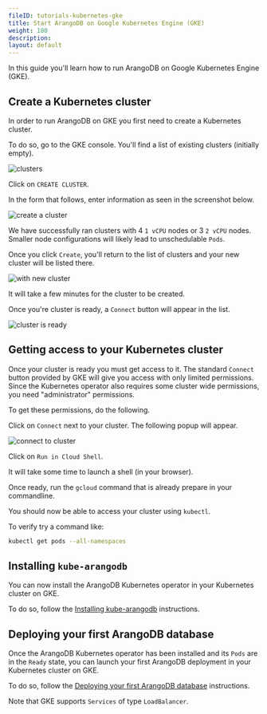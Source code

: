 ```yaml
---
fileID: tutorials-kubernetes-gke
title: Start ArangoDB on Google Kubernetes Engine (GKE)
weight: 180
description: 
layout: default
---
```

In this guide you'll learn how to run ArangoDB on Google Kubernetes Engine (GKE).

## Create a Kubernetes cluster

In order to run ArangoDB on GKE you first need to create a Kubernetes cluster.

To do so, go to the GKE console.
You'll find a list of existing clusters (initially empty).

![clusters](/images/gke-clusters.png)

Click on `CREATE CLUSTER`.

In the form that follows, enter information as seen in the screenshot below.

![create a cluster](/images/gke-create-cluster.png)

We have successfully ran clusters with 4 `1 vCPU` nodes or 3 `2 vCPU` nodes.
Smaller node configurations will likely lead to unschedulable `Pods`.

Once you click `Create`, you'll return to the list of clusters and your
new cluster will be listed there.

![with new cluster](/images/gke-clusters-added.png)

It will take a few minutes for the cluster to be created.

Once you're cluster is ready, a `Connect` button will appear in the list.

![cluster is ready](/images/gke-clusters-ready.png)

## Getting access to your Kubernetes cluster

Once your cluster is ready you must get access to it.
The standard `Connect` button provided by GKE will give you access with only limited
permissions. Since the Kubernetes operator also requires some cluster wide
permissions, you need "administrator" permissions.

To get these permissions, do the following.

Click on `Connect` next to your cluster.
The following popup will appear.

![connect to cluster](/images/gke-connect-to-cluster.png)

Click on `Run in Cloud Shell`.

It will take some time to launch a shell (in your browser).

Once ready, run the `gcloud` command that is already prepare in your commandline.

You should now be able to access your cluster using `kubectl`.

To verify try a command like:

```bash
kubectl get pods --all-namespaces
```

## Installing `kube-arangodb`

You can now install the ArangoDB Kubernetes operator in your Kubernetes cluster
on GKE.

To do so, follow the [Installing kube-arangodb](#installing-kube-arangodb) instructions.

## Deploying your first ArangoDB database

Once the ArangoDB Kubernetes operator has been installed and its `Pods` are in the `Ready`
state, you can launch your first ArangoDB deployment in your Kubernetes cluster
on GKE.

To do so, follow the [Deploying your first ArangoDB database](#deploying-your-first-arangodb-database) instructions.

Note that GKE supports `Services` of type `LoadBalancer`.
